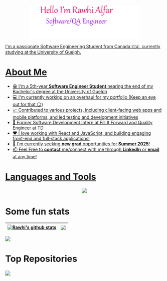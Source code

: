 <p align="center"><a href="https://rawhialfar.netlify.app"><img width="70%" alt="Hello, I'm Rawhi. Software Engineer" src="./Name.png" />

I'm a passionate Software Engineering Student from Canada 🇨🇦, currently studying at the University of Guelph.

# About Me
* 😀 I'm a 5th-year **Software Engineer Student** nearing the end of my Bachelor's degree at the University of Guelph
* 💻 I'm currently working on an overhaul for my portfolio (Keep an eye out for that 😏)
* 📈 Contributed to various projects, including client-facing web apps and mobile platforms, and led testing and development initiatives
* 💼 Former Software Development Intern at Fill It Forward and Quality Engineer at TD
* ❤️ I love working with React and JavaScript, and building engaging front-end and full-stack applications!
* 🤔 I'm currently seeking **new grad** opportunities for **Summer 2025**!
* 📫 Feel Free to **contact** me/connect with me through **LinkedIn** or **email** at any time!
    
# Languages and Tools
<p align="center">
  <a href="https://skillicons.dev">
    <img src="https://skillicons.dev/icons?i=github,git,aws,javascript,html,css,react,nodejs,tailwindcss,java,python,mongodb,firebase,flutter,typescript,bootstrap,postman,c,ruby,postgres,mysql,graphql,apollo" />
  </a>
</p>

# Some fun stats
| <a href="https://github.com/rawhialfar/github-readme-stats"><img align="center" src="https://github-readme-stats.vercel.app/api?username=rawhialfar&show_icons=true&include_all_commits=true&theme=buefy&hide_border=true" alt="Rawhi's github stats" /></a> | <a href="https://github.com/rawhialfar/github-readme-stats"><img align="center" src="https://github-readme-stats.vercel.app/api/top-langs/?username=rawhialfar&layout=compact&theme=buefy&hide_border=true" /></a> |
| ------------- | ------------- |

 <a href="https://github.com/rawhialfar/github-readme-stats">
    <img align="center" src="https://github-readme-stats.vercel.app/api/top-langs/?username=rawhialfar&layout=compact&theme=buefy&hide_border=true" />
  </a>
  
# Top Repositories
<div style="display: flex; flex-direction: row;">
 
  <a href="https://github.com/rawhialfar/portfolio">
    <img align="center" src="https://github-readme-stats.vercel.app/api/pin/?username=rawhialfar&repo=portfolio&theme=buefy" />
  </a>
</div>

